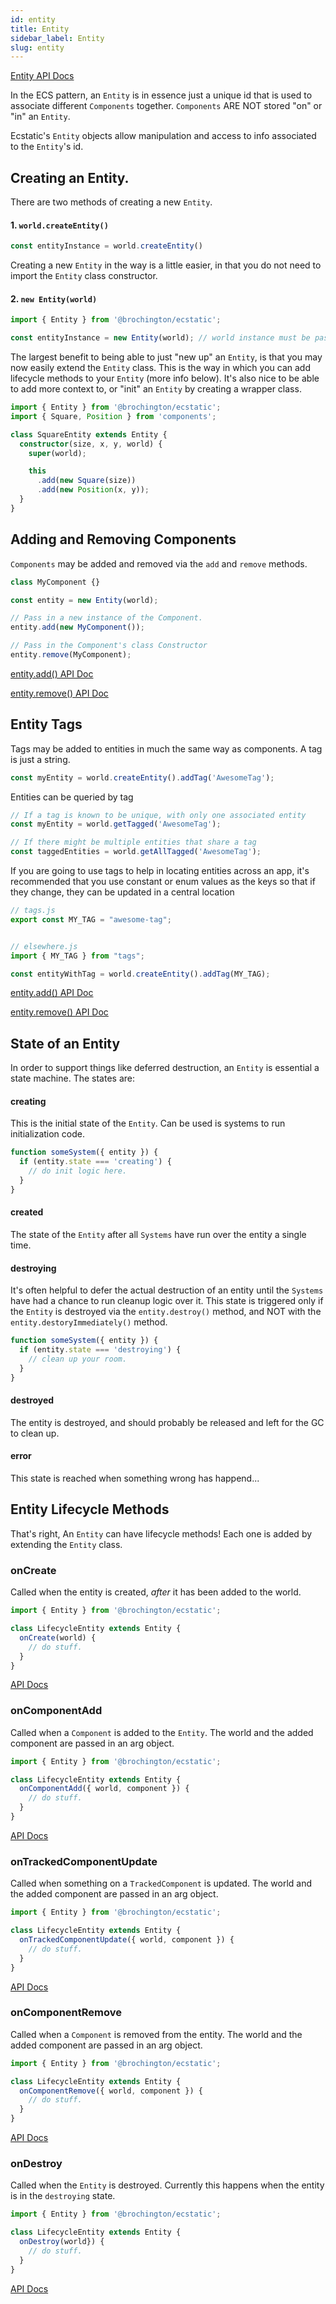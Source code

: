```yaml
---
id: entity
title: Entity
sidebar_label: Entity
slug: entity
---
```


[Entity API Docs](https://brochington.github.io/ecstatic/classes/entity.default.html)

In the ECS pattern, an `Entity` is in essence just a unique id that is used to associate different `Components` together. `Components` ARE NOT stored "on" or "in" an `Entity`. 

Ecstatic's `Entity` objects allow manipulation and access to info associated to the `Entity`'s id.

## Creating an Entity.

There are two methods of creating a new `Entity`.

#### 1. `world.createEntity()`

```typescript
const entityInstance = world.createEntity()
```

Creating a new `Entity` in the way is a little easier, in that you do not need to import the `Entity` class constructor. 

#### 2. `new Entity(world)`

```typescript
import { Entity } from '@brochington/ecstatic';

const entityInstance = new Entity(world); // world instance must be passed in.
```

The largest benefit to being able to just "new up" an `Entity`, is that you may now easily extend the `Entity` class. This is the way in which you can add lifecycle methods to your `Entity` (more info below). It's also nice to be able to add more context to, or "init" an `Entity` by creating a wrapper class.

```typescript
import { Entity } from '@brochington/ecstatic';
import { Square, Position } from 'components';

class SquareEntity extends Entity {
  constructor(size, x, y, world) {
    super(world);

    this
      .add(new Square(size))
      .add(new Position(x, y));
  }
}

```

## Adding and Removing Components

`Components` may be added and removed via the `add` and `remove` methods.
```typescript
class MyComponent {}

const entity = new Entity(world);

// Pass in a new instance of the Component.
entity.add(new MyComponent());

// Pass in the Component's class Constructor
entity.remove(MyComponent);

```

[entity.add() API Doc](https://brochington.github.io/ecstatic/classes/entity.default.html#add)

[entity.remove() API Doc](https://brochington.github.io/ecstatic/classes/entity.default.html#remove)

## Entity Tags

Tags may be added to entities in much the same way as components. A tag is just a string.

```typescript
const myEntity = world.createEntity().addTag('AwesomeTag');
```

Entities can be queried by tag

```typescript
// If a tag is known to be unique, with only one associated entity
const myEntity = world.getTagged('AwesomeTag');

// If there might be multiple entities that share a tag
const taggedEntities = world.getAllTagged('AwesomeTag');

```

If you are going to use tags to help in locating entities across an app, it's recommended that you use constant or enum values as the keys so that if they change, they can be updated in a central location

```typescript
// tags.js
export const MY_TAG = "awesome-tag";


// elsewhere.js
import { MY_TAG } from "tags";

const entityWithTag = world.createEntity().addTag(MY_TAG);
```

[entity.add() API Doc](https://brochington.github.io/ecstatic/classes/entity.default.html#addtag)

[entity.remove() API Doc](https://brochington.github.io/ecstatic/classes/entity.default.html#removetag)

## State of an Entity

In order to support things like deferred destruction, an `Entity` is essential a state machine. The states are:

#### creating
This is the initial state of the `Entity`. Can be used is systems to run initialization code. 

```typescript
function someSystem({ entity }) {
  if (entity.state === 'creating') {
    // do init logic here.
  }
}
```

#### created

The state of the `Entity` after all `Systems` have run over the entity a single time.

#### destroying

It's often helpful to defer the actual destruction of an entity until the `Systems` have had a chance to run cleanup logic over it. This state is triggered only if the `Entity` is destroyed via the `entity.destroy()` method, and NOT with the `entity.destoryImmediately()` method.

```typescript
function someSystem({ entity }) {
  if (entity.state === 'destroying') {
    // clean up your room.
  }
}
```

#### destroyed

The entity is destroyed, and should probably be released and left for the GC to clean up.

#### error

This state is reached when something wrong has happend...

## Entity Lifecycle Methods

That's right, An `Entity` can have lifecycle methods! Each one is added by extending the `Entity` class.

### onCreate

Called when the entity is created, *after* it has been added to the world.

```typescript
import { Entity } from '@brochington/ecstatic';

class LifecycleEntity extends Entity {
  onCreate(world) {
    // do stuff.
  }
}

```

[API Docs](https://brochington.github.io/ecstatic/classes/entity.default.html#oncreate)

### onComponentAdd

Called when a `Component` is added to the `Entity`. The world and the added component are passed in an arg object.

```typescript
import { Entity } from '@brochington/ecstatic';

class LifecycleEntity extends Entity {
  onComponentAdd({ world, component }) {
    // do stuff.
  }
}

```

[API Docs](https://brochington.github.io/ecstatic/classes/entity.default.html#oncomponentadd)

### onTrackedComponentUpdate

Called when something on a `TrackedComponent` is updated. The world and the added component are passed in an arg object.

```typescript
import { Entity } from '@brochington/ecstatic';

class LifecycleEntity extends Entity {
  onTrackedComponentUpdate({ world, component }) {
    // do stuff.
  }
}

```


[API Docs](https://brochington.github.io/ecstatic/classes/entity.default.html#ontrackedcomponentupdate)

### onComponentRemove


Called when a `Component` is removed from the entity. The world and the added component are passed in an arg object.

```typescript
import { Entity } from '@brochington/ecstatic';

class LifecycleEntity extends Entity {
  onComponentRemove({ world, component }) {
    // do stuff.
  }
}

```

[API Docs](https://brochington.github.io/ecstatic/classes/entity.default.html#oncomponentremove)

### onDestroy

Called when the `Entity` is destroyed. Currently this happens when the entity is in the `destroying` state.

```typescript
import { Entity } from '@brochington/ecstatic';

class LifecycleEntity extends Entity {
  onDestroy(world}) {
    // do stuff.
  }
}

```

[API Docs](https://brochington.github.io/ecstatic/classes/entity.default.html#ondestroy)
